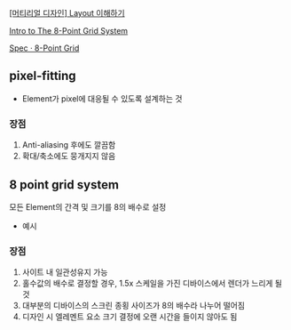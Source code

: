 [[머티리얼 디자인] Layout 이해하기](https://brunch.co.kr/@jihoonleeh9l6/16)

[Intro to The 8-Point Grid System](https://builttoadapt.io/intro-to-the-8-point-grid-system-d2573cde8632)

[Spec · 8-Point Grid](https://spec.fm/specifics/8-pt-grid)

## pixel-fitting

- Element가 pixel에 대응될 수 있도록 설계하는 것

### 장점

1. Anti-aliasing 후에도 깔끔함
2. 확대/축소에도 뭉개지지 않음 

## 8 point grid system

모든 Element의 간격 및 크기를 8의 배수로 설정

- 예시

### 장점

1. 사이트 내 일관성유지 가능
2. 홀수값의 배수로 결정할 경우, 1.5x 스케일을 가진 디바이스에서 렌더가 느리게 될 것
3. 대부분의 디바이스의 스크린 종횡 사이즈가 8의 배수라 나누어 떨어짐
4. 디자인 시 엘레멘트 요소 크기 결정에 오랜 시간을 들이지 않아도 됨